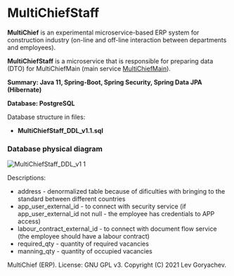 # MultiChiefStaff
<p><b>MultiChief</b> is an experimental microservice-based ERP system for construction industry (on-line and off-line interaction between departments and employees). <p/>
<p><b>MultiChiefStaff</b> is a microservice that is responsible for preparing data (DTO) for MultiChiefMain (main service <a href="https://github.com/LevGoryachev/MultiChiefMain">MultiChiefMain</a>).</p> 
<p><b>Summary: Java 11, Spring-Boot, Spring Security, Spring Data JPA (Hibernate)</b></p>
<p><b>Database: PostgreSQL</b></p>

<p>Database structure in files:</p>
<ul>
<li><b>MultiChiefStaff_DDL_v1.1.sql</b></li>
</ul>

<h3>Database physical diagram</h3>

![MultiChiefStaff_DDL_v1 1](https://user-images.githubusercontent.com/61917893/138785086-2dbfa5c0-40a6-46b0-880c-81d6fafc0106.jpg)


<p>Descriptions:</p>

<ul>
<li>address - denormalized table because of dificulties with bringing to the standard between different countries</li>
<li>app_user_external_id - to connect with security service (if app_user_external_id not null - the employee has credentials to APP access)</li>
<li>labour_contract_external_id - to connect with document flow service (the employee should have a labour contract)</li>
<li>required_qty - quantity of required vacancies</li>
<li>manning_qty - quantity of occupied vacancies</li>
</ul>

<p>MultiChief (ERP). License: GNU GPL v3. Copyright (C) 2021 Lev Goryachev.</p>
